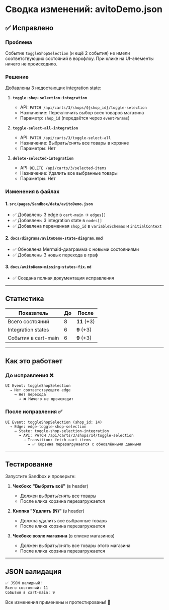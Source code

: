 # Сводка изменений: avitoDemo.json

## ✅ Исправлено

### Проблема
Событие `toggleShopSelection` (и ещё 2 события) не имели соответствующих состояний в воркфлоу. При клике на UI-элементы ничего не происходило.

### Решение
Добавлены 3 недостающих integration state:

1. **`toggle-shop-selection-integration`**
   - API: `PATCH /api/carts/3/shops/${shop_id}/toggle-selection`
   - Назначение: Переключить выбор всех товаров магазина
   - Параметр: `shop_id` (передаётся через `eventParams`)

2. **`toggle-select-all-integration`**
   - API: `PATCH /api/carts/3/toggle-select-all`
   - Назначение: Выбрать/снять все товары в корзине
   - Параметры: Нет

3. **`delete-selected-integration`**
   - API: `DELETE /api/carts/3/selected-items`
   - Назначение: Удалить все выбранные товары
   - Параметры: Нет

### Изменения в файлах

#### 1. `src/pages/Sandbox/data/avitoDemo.json`
- ✅ Добавлены 3 edge в `cart-main` → `edges[]`
- ✅ Добавлены 3 integration state в `nodes[]`
- ✅ Добавлена переменная `shop_id` в `variableSchemas` и `initialContext`

#### 2. `docs/diagrams/avitoDemo-state-diagram.mmd`
- ✅ Обновлена Mermaid-диаграмма с новыми состояниями
- ✅ Добавлены 3 новых перехода в граф

#### 3. `docs/avitoDemo-missing-states-fix.md`
- ✅ Создана полная документация исправления

---

## Статистика

| Показатель | До | После |
|------------|----|----|
| Всего состояний | 8 | **11** (+3) |
| Integration states | 6 | **9** (+3) |
| События в cart-main | 6 | **9** (+3) |

---

## Как это работает

### До исправления ❌
```
UI Event: toggleShopSelection
  → Нет соответствующего edge
    → Нет перехода
      → ❌ Ничего не происходит
```

### После исправления ✅
```
UI Event: toggleShopSelection (shop_id: 14)
  → Edge: edge-toggle-shop-selection
    → State: toggle-shop-selection-integration
      → API: PATCH /api/carts/3/shops/14/toggle-selection
        → Transition: fetch-cart-items
          → ✅ Корзина перезагружается с обновлёнными данными
```

---

## Тестирование

Запустите Sandbox и проверьте:

1. **Чекбокс "Выбрать всё"** (в header)
   - Должен выбрать/снять все товары
   - После клика корзина перезагружается

2. **Кнопка "Удалить (N)"** (в header)
   - Должна удалить все выбранные товары
   - После клика корзина перезагружается

3. **Чекбокс возле магазина** (в списке магазинов)
   - Должен выбрать/снять все товары этого магазина
   - После клика корзина перезагружается

---

## JSON валидация

```bash
✅ JSON валидный!
Всего состояний: 11
События в cart-main: 9
```

Все изменения применены и протестированы! 🎉
